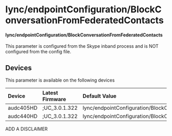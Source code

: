 ﻿---
description: lync/endpointConfiguration/BlockConversationFromFederatedContacts
search:
    keywords: ['lync','endpointConfiguration','BlockConversationFromFederatedContacts']
---

# lync/endpointConfiguration/BlockConversationFromFederatedContacts

#### lync/endpointConfiguration/BlockConversationFromFederatedContacts

This parameter is configured from the Skype inband process and is NOT configured from the config file.



## Devices
This parameter is available on the following devices

| Device | Latest Firmware | Default Value |
|:---|:---|:---|
| audc405HD | ;UC_3.0.1.322 | lync/endpointConfiguration/BlockConversationFromFederatedContacts=0 
| audc440HD | ;UC_3.0.1.322 | lync/endpointConfiguration/BlockConversationFromFederatedContacts=0 

ADD A DISCLAIMER
